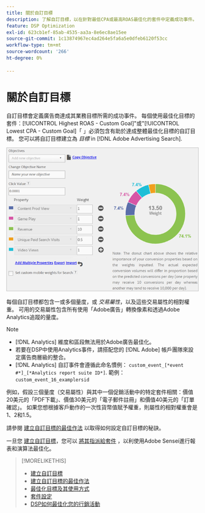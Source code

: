 ```yaml
---
title: 關於自訂目標
description: 了解自訂目標，以在針對最低CPA或最高ROAS最佳化的套件中定義成功事件。
feature: DSP Optimization
exl-id: 623cb1ef-85ab-4535-aa3a-8e6ec8ae15ee
source-git-commit: 1c13874967ec4ad264e5fa6a5e0dfeb6120f53cc
workflow-type: tm+mt
source-wordcount: '266'
ht-degree: 0%

---
```


# 關於自訂目標

自訂目標會定義廣告商達成其業務目標所需的成功事件。 每個使用最佳化目標的套件：[!UICONTROL Highest ROAS - Custom Goal]&quot;或&quot;[!UICONTROL Lowest CPA - Custom Goal]「 」必須包含有助於達成整體最佳化目標的自訂目標。 您可以將自訂目標建立為 *目標* in [!DNL Adobe Advertising Search].

![自訂目標](/help/dsp/assets/objective-goals.png)

每個自訂目標都包含一或多個量度，或 *交易屬性*，以及這些交易屬性的相對權重。 可用的交易屬性包含所有使用「Adobe廣告」轉換像素和透過Adobe Analytics追蹤的量度。

>[!NOTE]
>
>* [!DNL Analytics] 維度和區段無法用於Adobe廣告最佳化。
>* 若要在DSP中使用Analytics事件，請搭配您的 [!DNL Adobe] 帳戶團隊來設定廣告商層級的整合。
>* [!DNL Analytics] 自訂事件會遵循此命名慣例： `custom_event_[*event #*]_[*Analytics report suite ID*]`. 範例： `custom_event_16_examplersid`


例如，假設三個量度（交易屬性）與其中一個促銷活動中的特定套件相關：價值20美元的「PDF下載」、價值30美元的「電子郵件註冊」和價值40美元的「訂單確認」。 如果您想根據客戶動作的一次性貨幣值賦予權重，則屬性的相對權重會是1、2和1.5。

請參閱 [建立自訂目標的最佳作法](custom-goal-best-practices.md) 以取得如何設定自訂目標的秘訣。

一旦您 [建立自訂目標](custom-goal-create.md)，您可以 [將其指派給套件](/help/dsp/campaign-management/packages/package-settings.md) ，以利使用Adobe Sensei進行報表和演算法最佳化。

>[!MORELIKETHIS]
>
>* [建立自訂目標](custom-goal-create.md)
>* [建立自訂目標的最佳作法](custom-goal-best-practices.md)
>* [最佳化目標及其使用方式](optimization-goals.md)
>* [套件設定](/help/dsp/campaign-management/packages/package-settings.md)
> * [DSP如何最佳化您的行銷活動](optimization-how-dsp-optimizes-campaigns.md)


